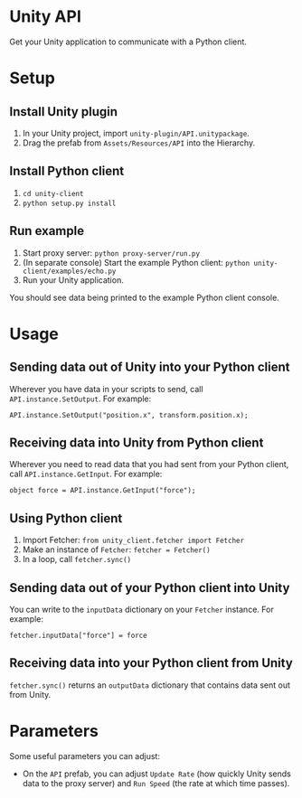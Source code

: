 # Unity API

Get your Unity application to communicate with a Python client.

# Setup

## Install Unity plugin

1. In your Unity project, import `unity-plugin/API.unitypackage`.
2. Drag the prefab from `Assets/Resources/API` into the Hierarchy.

## Install Python client

1. `cd unity-client`
2. `python setup.py install`

## Run example

1. Start proxy server: `python proxy-server/run.py`
2. (In separate console) Start the example Python client: `python unity-client/examples/echo.py`
3. Run your Unity application.

You should see data being printed to the example Python client console.

# Usage

## Sending data out of Unity into your Python client

Wherever you have data in your scripts to send, call `API.instance.SetOutput`. For example:

    API.instance.SetOutput("position.x", transform.position.x);

## Receiving data into Unity from Python client

Wherever you need to read data that you had sent from your Python client, call `API.instance.GetInput`. For example:

    object force = API.instance.GetInput("force");

## Using Python client

1. Import Fetcher: `from unity_client.fetcher import Fetcher`
2. Make an instance of `Fetcher`: `fetcher = Fetcher()`
3. In a loop, call `fetcher.sync()`

## Sending data out of your Python client into Unity

You can write to the `inputData` dictionary on your `Fetcher` instance. For example:

    fetcher.inputData["force"] = force

## Receiving data into your Python client from Unity

`fetcher.sync()` returns an `outputData` dictionary that contains data sent out from Unity.

# Parameters

Some useful parameters you can adjust:

- On the `API` prefab, you can adjust `Update Rate` (how quickly Unity sends data to the proxy server) and `Run Speed` (the rate at which time passes).
